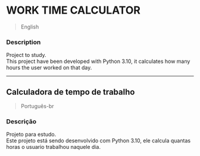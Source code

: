 # WORK TIME CALCULATOR
> English

<h3> Description </h3>
<p> Project to study. </br>
      This project have been developed with Python 3.10, it calculates how many hours the user worked on that day.</p>

<hr>

## Calculadora de tempo de trabalho
> Português-br

<h3> Descrição </h3>
<p>  Projeto para estudo. <br>
      Este projeto está sendo desenvolvido com Python 3.10, ele calcula quantas horas o usuario trabalhou naquele dia.</p>
